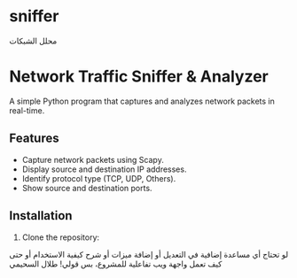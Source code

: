 # sniffer
محلل الشبكات 
# Network Traffic Sniffer & Analyzer

A simple Python program that captures and analyzes network packets in real-time.

## Features
- Capture network packets using Scapy.
- Display source and destination IP addresses.
- Identify protocol type (TCP, UDP, Others).
- Show source and destination ports.

## Installation

1. Clone the repository:




لو تحتاج أي مساعدة إضافية في التعديل أو إضافة ميزات أو شرح كيفية الاستخدام أو حتى كيف تعمل واجهة ويب تفاعلية للمشروع، بس قولي!
طلال السحيمي

